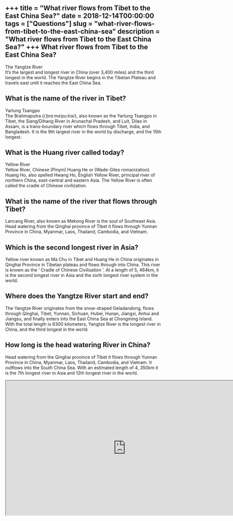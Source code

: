 +++
title = "What river flows from Tibet to the East China Sea?"
date = 2018-12-14T00:00:00
tags = ["Questions"]
slug = "what-river-flows-from-tibet-to-the-east-china-sea"
description = "What river flows from Tibet to the East China Sea?"
+++
What river flows from Tibet to the East China Sea?
--------------------------------------------------

The Yangtze River  
It’s the largest and longest river in China (over 3,400 miles) and the third longest in the world. The Yangtze River begins in the Tibetan Plateau and travels east until it reaches the East China Sea.

What is the name of the river in Tibet?
---------------------------------------

Yarlung Tsangpo  
The Brahmaputra (/ˌbrɑːməˈpuːtrə/), also known as the Yarlung Tsangpo in Tibet, the Siang/Dihang River in Arunachal Pradesh, and Luit, Dilao in Assam, is a trans-boundary river which flows through Tibet, India, and Bangladesh. It is the 9th largest river in the world by discharge, and the 15th longest.

What is the Huang river called today?
-------------------------------------

Yellow River  
Yellow River, Chinese (Pinyin) Huang He or (Wade-Giles romanization) Huang Ho, also spelled Hwang Ho, English Yellow River, principal river of northern China, east-central and eastern Asia. The Yellow River is often called the cradle of Chinese civilization.

What is the name of the river that flows through Tibet?
-------------------------------------------------------

Lancang River, also known as Mekong River is the soul of Southeast Asia. Head watering from the Qinghai province of Tibet it flows through Yunnan Province in China, Myanmar, Laos, Thailand, Cambodia, and Vietnam.

Which is the second longest river in Asia?
------------------------------------------

Yellow river known as Ma Chu in Tibet and Huang He in China originates in Qinghai Province in Tibetan plateau and flows through into China. This river is known as the ‘ Cradle of Chinese Civilisation ’. At a length of 5, 464km, it is the second longest river in Asia and the sixth longest river system in the world.

Where does the Yangtze River start and end?
-------------------------------------------

The Yangtze River originates from the snow-draped Geladandong, flows through Qinghai, Tibet, Yunnan, Sichuan, Hubei, Hunan, Jiangxi, Anhui and Jiangsu, and finally enters into the East China Sea at Chongming Island. With the total length is 6300 kilometers, Yangtze River is the longest river in China, and the third longest in the world.

How long is the head watering River in China?
---------------------------------------------

Head watering from the Qinghai province of Tibet it flows through Yunnan Province in China, Myanmar, Laos, Thailand, Cambodia, and Vietnam. It outflows into the South China Sea. With an estimated length of 4, 350km it is the 7th longest river in Asia and 12th longest river in the world.

<iframe allow="accelerometer; autoplay; clipboard-write; encrypted-media; gyroscope; picture-in-picture" allowfullscreen="" class="__youtube_prefs__  epyt-is-override  no-lazyload" data-no-lazy="1" data-origheight="433" data-origwidth="770" data-skipgform_ajax_framebjll="" height="433" id="_ytid_17992" loading="lazy" src="https://www.youtube.com/embed/DqjRZOMflXY?enablejsapi=1&autoplay=0&cc_load_policy=0&cc_lang_pref=&iv_load_policy=1&loop=0&modestbranding=0&rel=1&fs=1&playsinline=0&autohide=2&theme=dark&color=red&controls=1&" title="YouTube player" width="770"></iframe>